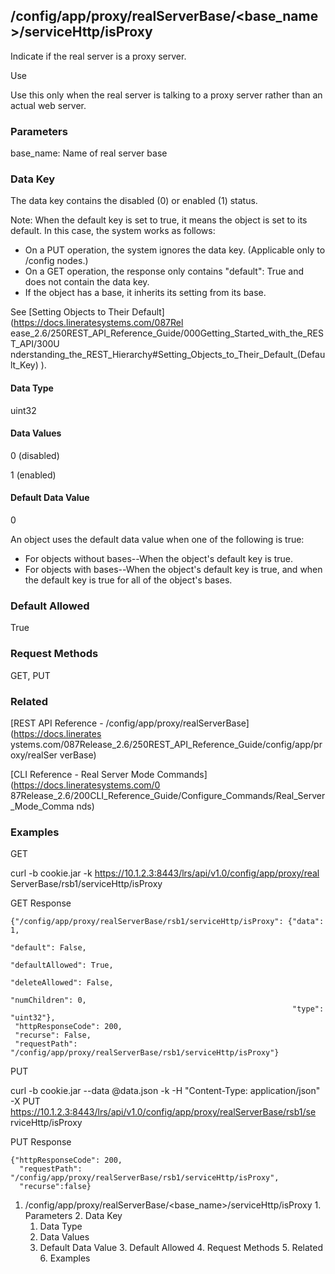 ## /config/app/proxy/realServerBase/<base_name>/serviceHttp/isProxy

Indicate if the real server is a proxy server.

Use

Use this only when the real server is talking to a proxy server rather than an
actual web server.

### Parameters

base_name: Name of real server base

### Data Key

The data key contains the disabled (0) or enabled (1) status.

Note: When the default key is set to true, it means the object is set to its
default. In this case, the system works as follows:

  * On a PUT operation, the system ignores the data key. (Applicable only to /config nodes.)
  * On a GET operation, the response only contains "default": True and does not contain the data key.
  * If the object has a base, it inherits its setting from its base.

See [Setting Objects to Their Default](https://docs.lineratesystems.com/087Rel
ease_2.6/250REST_API_Reference_Guide/000Getting_Started_with_the_REST_API/300U
nderstanding_the_REST_Hierarchy#Setting_Objects_to_Their_Default_(Default_Key)
).

#### Data Type

uint32

#### Data Values

0 (disabled)

1 (enabled)

#### Default Data Value

0

An object uses the default data value when one of the following is true:

  * For objects without bases--When the object's default key is true.
  * For objects with bases--When the object's default key is true, and when the default key is true for all of the object's bases.

### Default Allowed

True

### Request Methods

GET, PUT

### Related

[REST API Reference - /config/app/proxy/realServerBase](https://docs.linerates
ystems.com/087Release_2.6/250REST_API_Reference_Guide/config/app/proxy/realSer
verBase)

[CLI Reference - Real Server Mode Commands](https://docs.lineratesystems.com/0
87Release_2.6/200CLI_Reference_Guide/Configure_Commands/Real_Server_Mode_Comma
nds)

### Examples

GET

curl -b cookie.jar -k https://10.1.2.3:8443/lrs/api/v1.0/config/app/proxy/real
ServerBase/rsb1/serviceHttp/isProxy

GET Response

    
    {"/config/app/proxy/realServerBase/rsb1/serviceHttp/isProxy": {"data": 1,
                                                                   "default": False,
                                                                   "defaultAllowed": True,
                                                                   "deleteAllowed": False,
                                                                   "numChildren": 0,
                                                                   "type": "uint32"},
     "httpResponseCode": 200,
     "recurse": False,
     "requestPath": "/config/app/proxy/realServerBase/rsb1/serviceHttp/isProxy"}
    

PUT

curl -b cookie.jar --data @data.json -k -H "Content-Type: application/json" -X
PUT https://10.1.2.3:8443/lrs/api/v1.0/config/app/proxy/realServerBase/rsb1/se
rviceHttp/isProxy

PUT Response

    
    {"httpResponseCode": 200,
      "requestPath": "/config/app/proxy/realServerBase/rsb1/serviceHttp/isProxy",
      "recurse":false}

  1. /config/app/proxy/realServerBase/<base_name>/serviceHttp/isProxy
    1. Parameters
    2. Data Key
      1. Data Type
      2. Data Values
      3. Default Data Value
    3. Default Allowed
    4. Request Methods
    5. Related
    6. Examples

